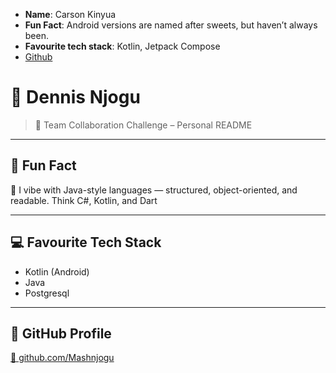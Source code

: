 - __Name__: Carson Kinyua
- __Fun Fact__: Android versions are named after sweets, but haven’t always been.
- __Favourite tech stack__: Kotlin, Jetpack Compose
- [Github](https://github.com/carsonkinyua)


# 👤 Dennis Njogu

> 🌟 Team Collaboration Challenge – Personal README

---

## 🧠 Fun Fact
🧩 I vibe with Java-style languages — structured, object-oriented, and readable. Think C#, Kotlin, and Dart

---

## 💻 Favourite Tech Stack
- Kotlin (Android)
- Java
- Postgresql

---

## 🔗 GitHub Profile
[🔗 github.com/Mashnjogu](https://github.com/Mashnjogu)
